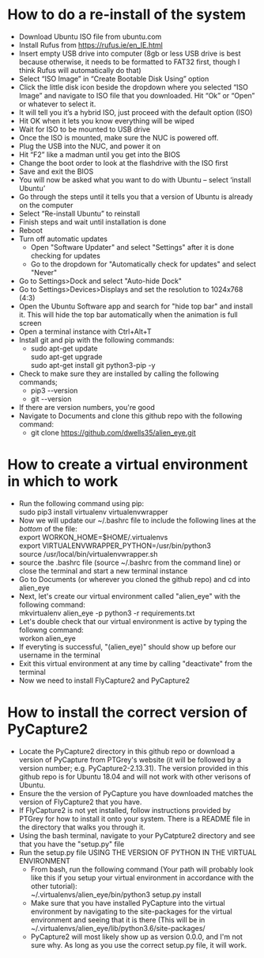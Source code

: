 # How to do a re-install of the system
* Download Ubuntu ISO file from ubuntu.com
* Install Rufus from https://rufus.ie/en_IE.html
* Insert empty USB drive into computer (8gb or less USB drive is best because otherwise, it needs to be formatted to FAT32 first, though I think Rufus will automatically do that)
* Select “ISO Image” in “Create Bootable Disk Using” option
* Click the little disk icon beside the dropdown where you selected “ISO Image” and navigate to ISO file that you downloaded. Hit “Ok” or “Open” or whatever to select it. 
* It will tell you it’s a hybrid ISO, just proceed with the default option (ISO)
* Hit OK when it lets you know everything will be wiped
* Wait for ISO to be mounted to USB drive
* Once the ISO is mounted, make sure the NUC is powered off. 
* Plug the USB into the NUC, and power it on
* Hit “F2” like a madman until you get into the BIOS
* Change the boot order to look at the flashdrive with the ISO first
* Save and exit the BIOS
* You will now be asked what you want to do with Ubuntu – select ‘install Ubuntu’
* Go through the steps until it tells you that a version of Ubuntu is already on the computer
* Select “Re-install Ubuntu” to reinstall
* Finish steps and wait until installation is done
* Reboot
* Turn off automatic updates
  * Open "Software Updater" and select "Settings" after it is done checking for updates
  * Go to the dropdown for "Automatically check for updates" and select "Never"
* Go to Settings>Dock and select "Auto-hide Dock"
* Go to Settings>Devices>Displays and set the resolution to 1024x768 (4:3)
* Open the Ubuntu Software app and search for "hide top bar" and install it. This will hide the top bar automatically when the animation is full screen
* Open a terminal instance with Ctrl+Alt+T
* Install git and pip with the following commands:
  * sudo apt-get update  
sudo apt-get upgrade  
sudo apt-get install git python3-pip -y
* Check to make sure they are installed by calling the following commands;
  * pip3 --version
  * git --version
* If there are version numbers, you're good
* Navigate to Documents and clone this github repo with the following command:
  * git clone https://github.com/dwells35/alien_eye.git

# How to create a virtual environment in which to work
* Run the following command using pip:  
sudo pip3 install virtualenv virtualenvwrapper
* Now we will update our ~/.bashrc file to include the following lines at the _bottom_ of the file:  
export WORKON_HOME=$HOME/.virtualenvs  
export VIRTUALENVWRAPPER_PYTHON=/usr/bin/python3  
source /usr/local/bin/virtualenvwrapper.sh  
* source the .bashrc file (source ~/.bashrc from the command line) or close the terminal and start a new terminal instance
* Go to Documents (or wherever you cloned the github repo) and cd into alien_eye
* Next, let's create our virtual environment called "alien_eye" with the following command:  
mkvirtualenv alien_eye -p python3 -r requirements.txt
* Let's double check that our virtual environment is active by typing the followng command:  
workon alien_eye
* If everyting is successful, "(alien_eye)" should show up before our username in the terminal
* Exit this virtual environment at any time by calling "deactivate" from the terminal
* Now we need to install FlyCapture2 and PyCapture2

# How to install the correct version of PyCapture2

* Locate the PyCapture2 directory in this github repo or download a version of PyCapture from PTGrey's website (it will be followed by a version number; e.g. PyCapture2-2.13.31). The version provided in this github repo is for Ubuntu 18.04 and will not work with other verisons of Ubuntu.
* Ensure the the version of PyCapture you have downloaded matches the version of FlyCapture2 that you have.
* If FlyCapture2 is not yet installed, follow instructions provided by PTGrey for how to install it onto your system. There is a README file in the directory that walks you through it.
* Using the bash terminal, navigate to your PyCatpture2 directory and see that you have the "setup.py" file
* Run the setup.py file USING THE VERSION OF PYTHON IN THE VIRTUAL ENVIRONMENT
  * From bash, run the following command (Your path will probably look like this if you setup your virtual environment in accordance with the other tutorial):  
~/.virtualenvs/alien_eye/bin/python3 setup.py install
  * Make sure that you have installed PyCapture into the virtual environment by navigating to the site-packages for the virtual environment and seeing that it is there (This will be in ~/.virtualenvs/alien_eye/lib/python3.6/site-packages/
  * PyCapture2 will most likely show up as version 0.0.0, and I'm not sure why. As long as you use the correct setup.py file, it will work.
 
